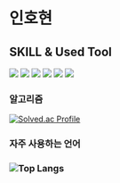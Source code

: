 
# 인호현
<h2>SKILL & Used Tool </h2>
<div>
  <img src="https://img.shields.io/badge/html5-E34F26?style=for-the-badge&logo=html5&logoColor=white">
    <img src="https://img.shields.io/badge/css-1572B6?style=for-the-badge&logo=css3&logoColor=white">
    <img src="https://img.shields.io/badge/javascript-F7DF1E?style=for-the-badge&logo=javascript&logoColor=black">
    <img src="https://img.shields.io/badge/react-61DAFB?style=for-the-badge&logo=react&logoColor=black">
  <img src="https://img.shields.io/badge/git-F05032?style=for-the-badge&logo=git&logoColor=white">
  <img src="https://img.shields.io/badge/VSCode-2C2C32.svg?style=for-the-badge&logo=visual-studio-code&logoColor=22ABF3" />&nbsp
  </div>
</a>
  
</div>
<h3>알고리즘</h3>

[![Solved.ac Profile](http://mazassumnida.wtf/api/v2/generate_badge?boj=inhohyun)](https://solved.ac/inhohyun)


<h3>자주 사용하는 언어<h3>
  
![Top Langs](https://github-readme-stats.vercel.app/api/top-langs/?username=inhohyun&langs_count=6)

